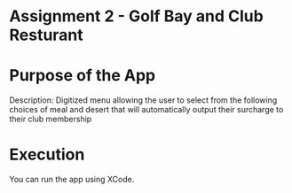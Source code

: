 # Assignment 2 - Golf Bay and Club Resturant 

# Purpose of the App 
Description: Digitized menu allowing the user to select from the following choices of meal and desert
that will automatically output their surcharge to their club membership 

# Execution 
You can run the app using XCode.
